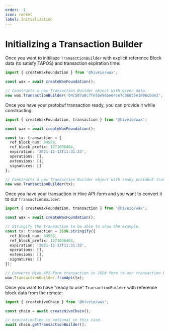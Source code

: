 ```yaml
---
order: -1
icon: rocket
label: Initialization
---
```


# Initializing a Transaction Builder

Once you want to initiliaze `TransactionBuilder` with explicit reference Block data (to satisfy TAPOS) and transaction expiration time:

```typescript
import { createWaxFoundation } from '@hiveio/wax';

const wax = await createWaxFoundation();

// Constructs a new Transaction Builder object with given data.
new wax.TransactionBuilder('04c507a8c7fe5be96be64ce7c86855e1806cbde3', '+30m');
```

Once you have your protobuf transaction ready, you can provide it while constructing:

```typescript
import { createWaxFoundation, transaction } from '@hiveio/wax';

const wax = await createWaxFoundation();

const tx: transaction = {
  ref_block_num: 34559,
  ref_block_prefix: 1271006404,
  expiration: '2021-12-13T11:31:33',
  operations: [],
  extensions: [],
  signatures: []
};

// Constructs a new Transaction Builder object with ready protobuf transaction.
new wax.TransactionBuilder(tx);
```

Once you have your transaction in Hive API-form and you want to convert it to our `TransactionBuilder`:

```typescript
import { createWaxFoundation, transaction } from '@hiveio/wax';

const wax = await createWaxFoundation();

// Stringify the transaction to be able to show the example.
const tx: transaction = JSON.stringify({
  ref_block_num: 34559,
  ref_block_prefix: 1271006404,
  expiration: '2021-12-13T11:31:33',
  operations: [],
  extensions: [],
  signatures: []
});

// Converts Hive API-form transaction in JSON form to our transaction builder.
wax.TransactionBuilder.fromApi(tx);
```

Once you want to have "ready to use" `TransactionBuilder` with reference block data from the remote:

```typescript
import { createHiveChain } from '@hiveio/wax';

const chain = await createHiveChain();

// expirationTime is optional in this case.
await chain.getTransactionBuilder();
```